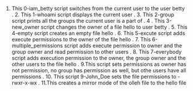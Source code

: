 1. This 0-iam_betty script switches from the current user to the user betty
. 2. This 1-whoami script displays the current user
. 3. This 2-group script prints all the groups the current user is a part of
. 4 . This 3-new_owner script changes the owner of a file hello to user betty
. 5. This 4-empty script creates an empty file hello
. 6. This 5-excute script adds execute permissions to the owner of the file hello
. 7. This 6-multiple_permissions script adds execute permission to owner and the group owner and read permission to other users
. 8. This 7-everybody script adds execution permission to the owner, the group owner and the other users to the file hello
. 9.This script sets permissions as owner has not permission, no group has permission as well, but othe users have all permissions
. 10. This script 9-John_Doe sets the file permissions to -rwxr-x-wx
. 11.This creates a mirror mode of the olleh file to the hello file
